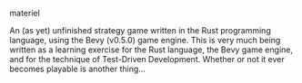 materiel

An (as yet) unfinished strategy game written in the Rust programming language, using the Bevy (v0.5.0) game engine. This is very much being written as a learning exercise for the Rust language, the Bevy game engine, and for the technique of Test-Driven Development. Whether or not it ever becomes playable is another thing...
